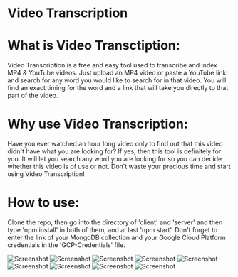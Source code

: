 # Video Transcription

# What is Video Transctiption: 
Video Transcription is a free and easy tool used to transcribe and index MP4 & YouTube videos. Just upload an MP4 video or paste a YouTube link and search for any word you would like to search for in that video. You will find an exact timing for the word and a link that will take you directly to that part of the video.

# Why use Video Transcription: 
Have you ever watched an hour long video only to find out that this video didn't have what you are looking for? If yes, then this tool is definitely for you. It will let you search any word you are looking for so you can decide whether this video is of use or not. Don't waste your precious time and start using Video Transcription!

# How to use:
Clone the repo, then go into the directory of 'client' and 'server' and then type 'npm install' in both of them, and at last 'npm start'. Don't forget to enter the link of your MongoDB collection and your Google Cloud Platform credentials in the 'GCP-Credentials' file.




![Screenshot](https://github.com/danielashrafk/video-transcription/blob/main/client/src/images/video5.png)
![Screenshot](https://github.com/danielashrafk/video-transcription/blob/main/client/src/images/video6.png)
![Screenshot](https://github.com/danielashrafk/video-transcription/blob/main/client/src/images/video7.png)
![Screenshot](https://github.com/danielashrafk/video-transcription/blob/main/client/src/images/video8.png)
![Screenshot](https://github.com/danielashrafk/video-transcription/blob/main/client/src/images/video9.png)
![Screenshot](https://github.com/danielashrafk/video-transcription/blob/main/client/src/images/video1.png)
![Screenshot](https://github.com/danielashrafk/video-transcription/blob/main/client/src/images/video2.png)
![Screenshot](https://github.com/danielashrafk/video-transcription/blob/main/client/src/images/video3.png)
![Screenshot](https://github.com/danielashrafk/video-transcription/blob/main/client/src/images/video4.png)
